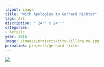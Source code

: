 ```yaml
---
layout: image
title: "With Apologies to Gerhard Richter"
tags: Art
discription: " 24'' x 24''"
categories:
- Acrylic
year: 2016
image: /images/projects/city-killing-me.jpg
permalink: projects/gerhard-ricter
---
```


<img src="/images/projects/city-killing-me.jpg">
